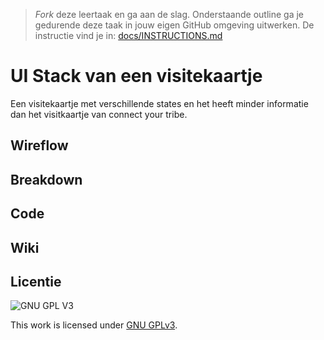 > _Fork_ deze leertaak en ga aan de slag. Onderstaande outline ga je gedurende deze taak in jouw eigen GitHub omgeving uitwerken. De instructie vind je in: [docs/INSTRUCTIONS.md](docs/INSTRUCTIONS.md)

# UI Stack van een visitekaartje
<!-- Geef je project een titel en schrijf in één zin wat het is -->
Een visitekaartje met verschillende states en het heeft minder informatie dan het visitkaartje van connect your tribe.
## Wireflow
<!-- Toon de wireflow -->

## Breakdown
<!-- Toon de breakdown schets -->

## Code 
<!-- Leg de code uit die je gebruikt om de verschillende states van de UI-Stack te tonen -->

## Wiki

## Licentie

![GNU GPL V3](https://www.gnu.org/graphics/gplv3-127x51.png)

This work is licensed under [GNU GPLv3](./LICENSE).
